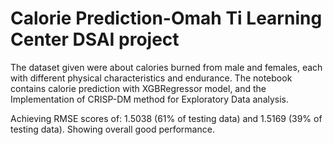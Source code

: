 # Calorie Prediction-Omah Ti Learning Center DSAI project
The dataset given were about calories burned from male and females, each with different physical characteristics and endurance.
The notebook contains calorie prediction with XGBRegressor model, and the Implementation of CRISP-DM method for Exploratory Data analysis.

Achieving RMSE scores of: 1.5038 (61% of testing data) and 1.5169 (39% of testing data). Showing overall good performance.
